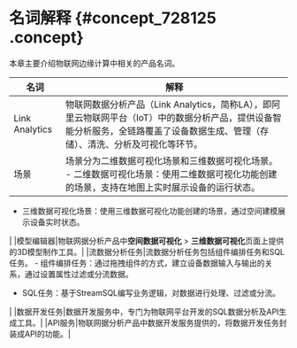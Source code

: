 # 名词解释 {#concept_728125 .concept}

本章主要介绍物联网边缘计算中相关的产品名词。

|名词|解释|
|--|--|
|Link Analytics|物联网数据分析产品（Link Analytics，简称LA），即阿里云物联网平台（IoT）中的数据分析产品，提供设备智能分析服务，全链路覆盖了设备数据生成、管理（存储）、清洗、分析及可视化等环节。|
|场景|场景分为二维数据可视化场景和三维数据可视化场景。 -   二维数据可视化场景：使用二维数据可视化功能创建的场景，支持在地图上实时展示设备的运行状态。
-   三维数据可视化场景：使用三维数据可视化功能创建的场景，通过空间建模展示设备实时状态。

 |
|模型编辑器|物联网据分析产品中**空间数据可视化** \> **三维数据可视化**页面上提供的3D模型制作工具。|
|流数据分析任务|流数据分析任务包括组件编排任务和SQL任务。 -   组件编排任务：通过拖拽组件的方式，建立设备数据输入与输出的关系，通过设置属性过滤或分流数据。
-   SQL任务：基于StreamSQL编写业务逻辑，对数据进行处理、过滤或分流。

 |
|数据开发任务|数据开发服务中，专门为物联网平台开发的SQL数据分析及API生成工具。|
|API服务|物联网据分析产品中数据开发服务提供的，将数据开发任务封装成API的功能。|

